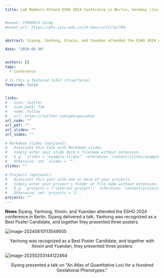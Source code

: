 ```yaml
---
title: Lab Members Attend ESHG 2024 Conference in Berlin, Germany (Jun 1–4, 2024)


#event: STROMICS Study
#event_url: https://phs.sysu.edu.cn/zh-hans/article/704


abstract: Siyang, Yanhong, Xinxin, and Yuandan attended the ESHG 2024 conference in Berlin. 

date: "2024-05-30"


authors: []
tags:
  - Conference

# Is this a featured talk? (true/false)
featured: false


links:
# - icon: twitter
#   icon_pack: fab
#   name: Follow
#   url: https://twitter.com/georgecushen
url_code: ""
url_pdf: ""
url_slides: ""
url_video: ""

# Markdown Slides (optional).
#   Associate this talk with Markdown slides.
#   Simply enter your slide deck's filename without extension.
#   E.g. `slides = "example-slides"` references `content/slides/example-slides.md`.
#   Otherwise, set `slides = ""`.
slides: ""

# Projects (optional).
#   Associate this post with one or more of your projects.
#   Simply enter your project's folder or file name without extension.
#   E.g. `projects = ["internal-project"]` references `content/project/deep-learning/index.md`.
#   Otherwise, set `projects = []`.
projects: ""
---
```


**News** Siyang, Yanhong, Xinxin, and Yuandan attended the ESHG 2024 conference in Berlin. Siyang delivered a talk, Yanhong was recognized as a Best Poster Candidate, and together they presented three posters.

![image-20240610113549005](https://static.fungenomics.com/images/2024/06/image-20240610113549005.png)
<center>Yanhong was recognized as a Best Poster Candidate, and together with Xinxin and Yuandan, they presented three posters</center>

![image-20250203144122464](https://static.fungenomics.com/images/2025/02/image-20250203144122464.png)
<center>Siyang presented a talk on "An Atlas of Quantitative Loci for a Hundred Gestational Phenotypes."</center>




